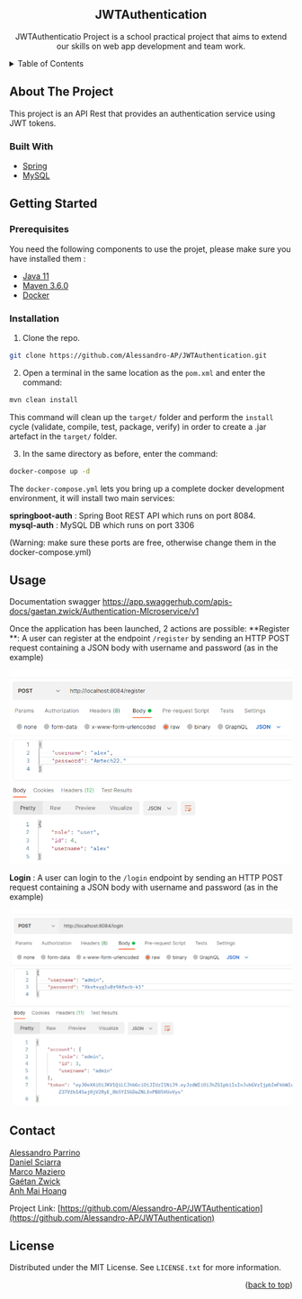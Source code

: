 <div align="center">
  <h2>JWTAuthentication</h2>
  <p>
    JWTAuthenticatio Project is a school practical project that aims to extend our skills on web app development and team work.
  </p>
</div>


<!-- TABLE OF CONTENTS -->

<details>
  <summary>Table of Contents</summary>
  <ol>
    <li>
      <a href="#about-the-project">About The Project</a>
      <ul>
        <li><a href="#built-with">Built With</a></li>
      </ul>
    </li>
    <li>
      <a href="#getting-started">Getting Started</a>
      <ul>
        <li><a href="#prerequisites">Prerequisites</a></li>
        <li><a href="#installation">Installation</a></li>
      </ul>
    </li>
    <li><a href="#usage">Usage</a></li>
    <li><a href="#contact">Contact</a></li>
    <li><a href="#license">License</a></li>
  </ol>
</details>


<!-- ABOUT THE PROJECT -->

## About The Project

This project is an API Rest that provides an authentication service using JWT tokens.


### Built With

* [Spring](https://spring.io/)
* [MySQL](https://www.mysql.com/)

<!-- GETTING STARTED -->

## Getting Started
### Prerequisites

You need the following components to use the projet, please make sure you have installed them :

* [Java 11](https://jdk.java.net/11/)
* [Maven 3.6.0](https://maven.apache.org/install.html)
* [Docker](https://docs.docker.com/get-docker/)

### Installation
1. Clone the repo.

```sh
git clone https://github.com/Alessandro-AP/JWTAuthentication.git
```

2. Open a terminal in the same location as the `pom.xml` and enter the command:
```sh
mvn clean install
```
This command will clean up the `target/` folder and perform the `install` cycle (validate, compile, test, package, verify) in order to create a .jar artefact in the `target/` folder.

3. In the same directory as before, enter the command: 
```sh
docker-compose up -d
```
The `docker-compose.yml` lets you bring up a complete docker development environment, it will install two main services:

**springboot-auth** : Spring Boot REST API which runs on port 8084.<br>
**mysql-auth** : MySQL DB which runs on port 3306

(Warning: make sure these ports are free, otherwise change them in the docker-compose.yml)
## Usage
Documentation swagger https://app.swaggerhub.com/apis-docs/gaetan.zwick/Authentication-MIcroservice/v1 

Once the application has been launched, 2 actions are possible:
**Register **: A user can register at the endpoint `/register` by sending an HTTP POST request containing a JSON body with username and password (as in the example)

![register](reamde_images/register.png)

**Login** : A user can login to the `/login` endpoint by sending an HTTP POST request containing a JSON body with username and password (as in the example)

![login](reamde_images/login.png)



<!-- CONTACT -->
## Contact
[Alessandro Parrino](https://github.com/Alessandro-AP) <br>
[Daniel Sciarra](https://github.com/DS-Daniel) <br>
[Marco Maziero](https://github.com/MazieroMarco) <br>
[Gaétan Zwick](https://github.com/Ga-3tan) <br>
[Anh Mai Hoang](https://github.com/MaIT-HgA) <br>

Project Link: [https://github.com/Alessandro-AP/JWTAuthentication](https://github.com/Alessandro-AP/JWTAuthentication)

<!-- LICENSE -->
## License

Distributed under the MIT License. See `LICENSE.txt` for more information.

<p align="right">(<a href="#top">back to top</a>)</p>
